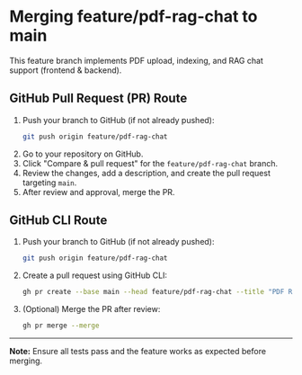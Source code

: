 # Merging feature/pdf-rag-chat to main

This feature branch implements PDF upload, indexing, and RAG chat support (frontend & backend).

## GitHub Pull Request (PR) Route
1. Push your branch to GitHub (if not already pushed):
   ```bash
   git push origin feature/pdf-rag-chat
   ```
2. Go to your repository on GitHub.
3. Click "Compare & pull request" for the `feature/pdf-rag-chat` branch.
4. Review the changes, add a description, and create the pull request targeting `main`.
5. After review and approval, merge the PR.

## GitHub CLI Route
1. Push your branch to GitHub (if not already pushed):
   ```bash
   git push origin feature/pdf-rag-chat
   ```
2. Create a pull request using GitHub CLI:
   ```bash
   gh pr create --base main --head feature/pdf-rag-chat --title "PDF RAG Chat" --body "Implements PDF upload, indexing, and RAG chat support."
   ```
3. (Optional) Merge the PR after review:
   ```bash
   gh pr merge --merge
   ```

---

**Note:** Ensure all tests pass and the feature works as expected before merging. 